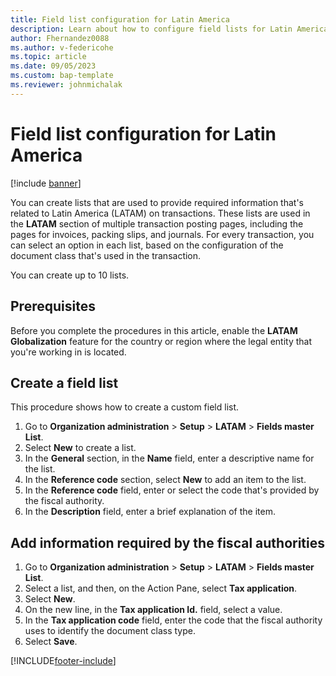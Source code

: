 ```yaml
---
title: Field list configuration for Latin America
description: Learn about how to configure field lists for Latin America, including prerequisites and an outline and process for creating a field list.
author: Fhernandez0088
ms.author: v-federicohe
ms.topic: article
ms.date: 09/05/2023
ms.custom: bap-template
ms.reviewer: johnmichalak
---
```


# Field list configuration for Latin America

[!include [banner](../../includes/banner.md)]

You can create lists that are used to provide required information that's related to Latin America (LATAM) on transactions. These lists are used in the **LATAM** section of multiple transaction posting pages, including the pages for invoices, packing slips, and journals. For every transaction, you can select an option in each list, based on the configuration of the document class that's used in the transaction.

You can create up to 10 lists.

## Prerequisites

Before you complete the procedures in this article, enable the **LATAM Globalization** feature for the country or region where the legal entity that you're working in is located.

## Create a field list 

This procedure shows how to create a custom field list.

1. Go to **Organization administration** \> **Setup** \> **LATAM** \> **Fields master List**.
2. Select **New** to create a list. 
3. In the **General** section, in the **Name** field, enter a descriptive name for the list.
4. In the **Reference code** section, select **New** to add an item to the list.
5. In the **Reference code** field, enter or select the code that's provided by the fiscal authority.
6. In the **Description** field, enter a brief explanation of the item.

## Add information required by the fiscal authorities

1. Go to **Organization administration** \> **Setup** \> **LATAM** \> **Fields master List**.
2. Select a list, and then, on the Action Pane, select **Tax application**.
3. Select **New**.
4. On the new line, in the **Tax application Id.** field, select a value.
5. In the **Tax application code** field, enter the code that the fiscal authority uses to identify the document class type.
6. Select **Save**.

[!INCLUDE[footer-include](../../../includes/footer-banner.md)]
